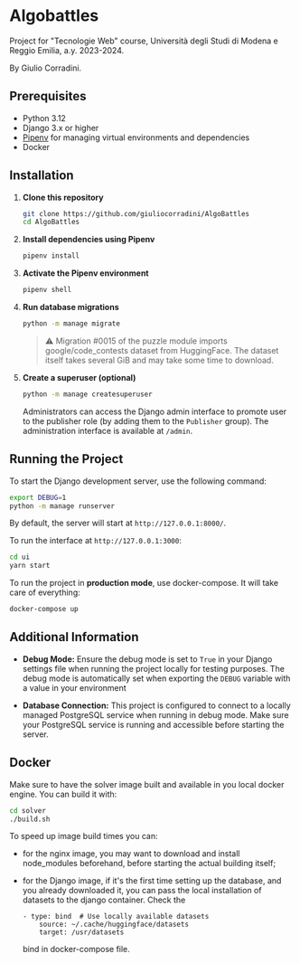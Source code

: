# Algobattles

Project for "Tecnologie Web" course, Università degli Studi di Modena e Reggio Emilia, a.y. 2023-2024.

By Giulio Corradini.

## Prerequisites

- Python 3.12
- Django 3.x or higher
- [Pipenv](https://pipenv.pypa.io/en/latest/) for managing virtual environments and dependencies
- Docker

## Installation

1. **Clone this repository**

    ```bash
    git clone https://github.com/giuliocorradini/AlgoBattles
    cd AlgoBattles
    ```

2. **Install dependencies using Pipenv**

    ```bash
    pipenv install
    ```

3. **Activate the Pipenv environment**

    ```bash
    pipenv shell
    ```

4. **Run database migrations**

    ```bash
    python -m manage migrate
    ```

    > ⚠️ Migration #0015 of the puzzle module imports google/code_contests dataset from HuggingFace. The dataset itself takes several GiB and may take some
    time to download.

5. **Create a superuser (optional)**

    ```bash
    python -m manage createsuperuser
    ```

    Administrators can access the Django admin interface to promote user to the publisher role (by adding them to the `Publisher` group).
    The administration interface is available at `/admin`.

## Running the Project

To start the Django development server, use the following command:

```bash
export DEBUG=1
python -m manage runserver
```

By default, the server will start at `http://127.0.0.1:8000/`.

To run the interface at `http://127.0.0.1:3000`:

```bash
cd ui
yarn start
```

To run the project in **production mode**, use docker-compose. It will take care of everything:

```bash
docker-compose up
```

## Additional Information

- **Debug Mode:** Ensure the debug mode is set to `True` in your Django settings file when running the project locally for testing purposes. The debug mode is automatically set when exporting the `DEBUG` variable
with a value in your environment

- **Database Connection:** This project is configured to connect to a locally managed PostgreSQL service when running in debug mode. Make sure your PostgreSQL service is running and accessible before starting the server.

## Docker

Make sure to have the solver image built and available in you local docker engine. You can build it with:

```bash
cd solver
./build.sh
```

To speed up image build times you can:

- for the nginx image, you may want to download and install node_modules beforehand, before starting the actual building itself;

- for the Django image, if it's the first time setting up the database, and you already downloaded it, you can pass the local installation of datasets to the django container.
    Check the

    ```
    - type: bind  # Use locally available datasets
        source: ~/.cache/huggingface/datasets
        target: /usr/datasets
    ```

    bind in docker-compose file.